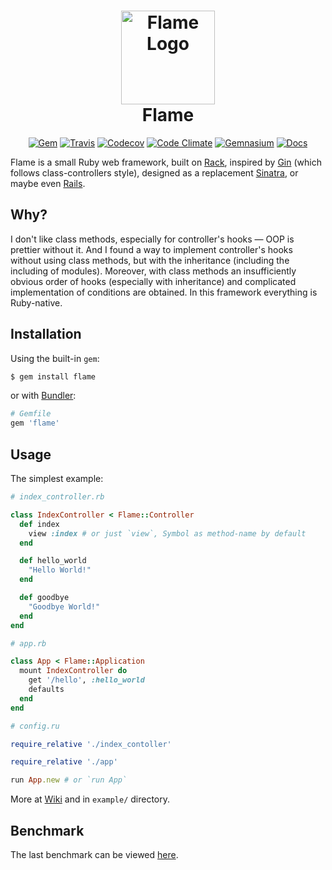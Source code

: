 <h1 align="center">
	<img src="https://raw.githubusercontent.com/AlexWayfer/flame/master/public/favicon.ico" height="150" alt="Flame Logo" title="Logo from open-source Elusive-Iconfont (https://github.com/reduxframework/elusive-iconfont)" />
	<br>
	Flame
</h1>

<p align="center">
	<a href="https://rubygems.org/gems/flame"><img src="https://img.shields.io/gem/v/flame.svg?style=flat-square" alt="Gem" /></a>
	<a href="https://travis-ci.org/AlexWayfer/flame"><img src="https://img.shields.io/travis/AlexWayfer/flame.svg?style=flat-square" alt="Travis" /></a>
	<a href="https://codecov.io/gh/AlexWayfer/flame"><img src="https://img.shields.io/codecov/c/github/AlexWayfer/flame.svg?style=flat-square" alt="Codecov" /></a>
	<a href="https://codeclimate.com/github/AlexWayfer/flame"><img src="https://img.shields.io/codeclimate/maintainability/AlexWayfer/flame.svg?style=flat-square" alt="Code Climate" /></a>
	<a href="https://gemnasium.com/github.com/AlexWayfer/flame"><img src="https://img.shields.io/gemnasium/AlexWayfer/flame.svg?style=flat-square" alt="Gemnasium" /></a>
	<a href="http://inch-ci.org/github/AlexWayfer/flame"><img src="http://inch-ci.org/github/AlexWayfer/flame.svg?branch=master&style=flat-square" alt="Docs" /></a>
</p>

Flame is a small Ruby web framework,
built on [Rack](https://github.com/rack/rack),
inspired by [Gin](https://github.com/jcasts/gin)
(which follows class-controllers style),
designed as a replacement [Sinatra](https://github.com/sinatra/sinatra),
or maybe even [Rails](https://github.com/rails/rails).

## Why?

I don't like class methods, especially for controller's hooks — OOP is prettier without it. And I found a way to implement controller's hooks without using class methods, but with the inheritance (including the including of modules). Moreover, with class methods an insufficiently obvious order of hooks (especially with inheritance) and complicated implementation of conditions are obtained. In this framework everything is Ruby-native.

## Installation

Using the built-in `gem`:

```bash
$ gem install flame
```

or with [Bundler](http://bundler.io/):

```ruby
# Gemfile
gem 'flame'
```

## Usage

The simplest example:

```ruby
# index_controller.rb

class IndexController < Flame::Controller
  def index
    view :index # or just `view`, Symbol as method-name by default
  end

  def hello_world
    "Hello World!"
  end

  def goodbye
    "Goodbye World!"
  end
end

# app.rb

class App < Flame::Application
  mount IndexController do
    get '/hello', :hello_world
    defaults
  end
end

# config.ru

require_relative './index_contoller'

require_relative './app'

run App.new # or `run App`
```

More at [Wiki](https://github.com/AlexWayfer/flame/wiki) and in `example/` directory.

## Benchmark

The last benchmark can be viewed [here](https://github.com/luislavena/bench-micro).
